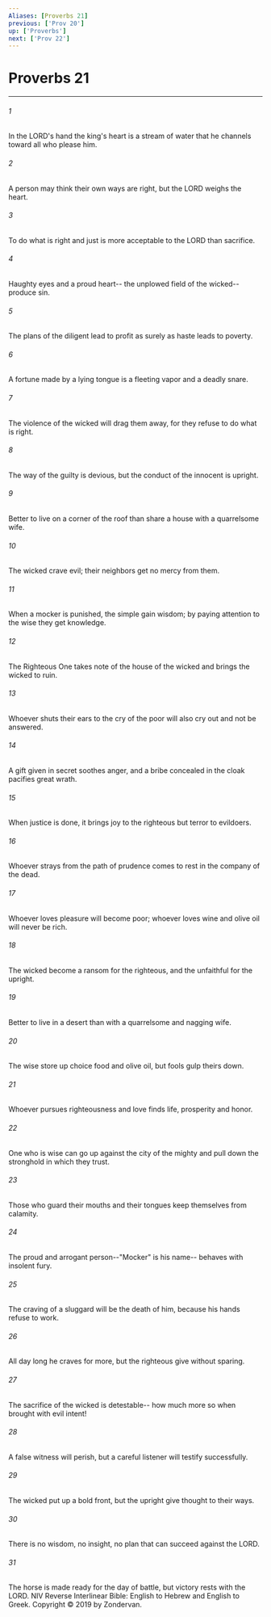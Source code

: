 ```yaml
---
Aliases: [Proverbs 21]
previous: ['Prov 20']
up: ['Proverbs']
next: ['Prov 22']
---
```

# Proverbs 21

***


###### 1 
In the LORD's hand the king's heart is a stream of water that he channels toward all who please him. 

###### 2 
A person may think their own ways are right, but the LORD weighs the heart. 

###### 3 
To do what is right and just is more acceptable to the LORD than sacrifice. 

###### 4 
Haughty eyes and a proud heart-- the unplowed field of the wicked--produce sin. 

###### 5 
The plans of the diligent lead to profit as surely as haste leads to poverty. 

###### 6 
A fortune made by a lying tongue is a fleeting vapor and a deadly snare. 

###### 7 
The violence of the wicked will drag them away, for they refuse to do what is right. 

###### 8 
The way of the guilty is devious, but the conduct of the innocent is upright. 

###### 9 
Better to live on a corner of the roof than share a house with a quarrelsome wife. 

###### 10 
The wicked crave evil; their neighbors get no mercy from them. 

###### 11 
When a mocker is punished, the simple gain wisdom; by paying attention to the wise they get knowledge. 

###### 12 
The Righteous One takes note of the house of the wicked and brings the wicked to ruin. 

###### 13 
Whoever shuts their ears to the cry of the poor will also cry out and not be answered. 

###### 14 
A gift given in secret soothes anger, and a bribe concealed in the cloak pacifies great wrath. 

###### 15 
When justice is done, it brings joy to the righteous but terror to evildoers. 

###### 16 
Whoever strays from the path of prudence comes to rest in the company of the dead. 

###### 17 
Whoever loves pleasure will become poor; whoever loves wine and olive oil will never be rich. 

###### 18 
The wicked become a ransom for the righteous, and the unfaithful for the upright. 

###### 19 
Better to live in a desert than with a quarrelsome and nagging wife. 

###### 20 
The wise store up choice food and olive oil, but fools gulp theirs down. 

###### 21 
Whoever pursues righteousness and love finds life, prosperity and honor. 

###### 22 
One who is wise can go up against the city of the mighty and pull down the stronghold in which they trust. 

###### 23 
Those who guard their mouths and their tongues keep themselves from calamity. 

###### 24 
The proud and arrogant person--"Mocker" is his name-- behaves with insolent fury. 

###### 25 
The craving of a sluggard will be the death of him, because his hands refuse to work. 

###### 26 
All day long he craves for more, but the righteous give without sparing. 

###### 27 
The sacrifice of the wicked is detestable-- how much more so when brought with evil intent! 

###### 28 
A false witness will perish, but a careful listener will testify successfully. 

###### 29 
The wicked put up a bold front, but the upright give thought to their ways. 

###### 30 
There is no wisdom, no insight, no plan that can succeed against the LORD. 

###### 31 
The horse is made ready for the day of battle, but victory rests with the LORD. NIV Reverse Interlinear Bible: English to Hebrew and English to Greek. Copyright © 2019 by Zondervan.
